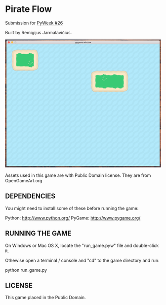 Pirate Flow
===========

Submission for [PyWeek #26](http://www.pyweek.org/26/)

Built by Remigijus Jarmalavičius.

![Pirate Flow Game Screenshot](/data/screenshots/screenshot.png?raw=true "Pirate Flow")

Assets used in this game are with Public Domain license. They are from OpenGameArt.org

DEPENDENCIES
------------

You might need to install some of these before running the game:

  Python:     http://www.python.org/
  PyGame:     http://www.pygame.org/


RUNNING THE GAME
----------------

On Windows or Mac OS X, locate the "run_game.pyw" file and double-click it.

Othewise open a terminal / console and "cd" to the game directory and run:

  python run_game.py


LICENSE
-------

This game placed in the Public Domain.

